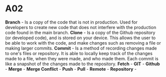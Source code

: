 # A02

**Branch** - Is a copy of the code that is not in production. Used for developers to create new code that does not interfere with the production code found in the main branch.
**Clone** - Is a copy of the Github repository (or developed code), and is stored on your device. This allows the user to be able to work with the code, and make changes such as removing a file or making larger commits.
**Commit** - Is a method of recording changes made to one's files or repository. It is able to locally keep track of the changes made to a file, when they were made, and who made them. Each commit is like a snapshot of the changes made to the repository.
**Fetch** - 
**GIT** - 
**Github** - 
**Merge** - 
**Merge Conflict** - 
**Push** - 
**Pull** - 
**Remote** - 
**Repository** - 
